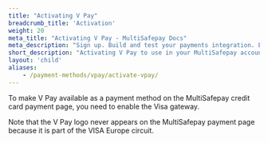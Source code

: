 ```yaml
---
title: "Activating V Pay"
breadcrumb_title: 'Activation'
weight: 20
meta_title: "Activating V Pay - MultiSafepay Docs"
meta_description: "Sign up. Build and test your payments integration. Explore our products and services. Use our API Reference, SDKs, and wrappers. Get support."
short_description: "Activating V Pay to use in your MultiSafepay account"
layout: 'child'
aliases: 
    - /payment-methods/vpay/activate-vpay/
---
```


To make V Pay available as a payment method on the MultiSafepay credit card payment page, you need to enable the Visa gateway.

Note that the V Pay logo never appears on the MultiSafepay payment page because it is part of the VISA Europe circuit.
